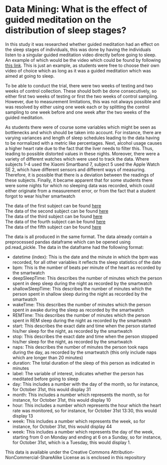 # Data Mining: What is the effect of guided meditation on the distribution of sleep stages?

In this study it was researched whether guided meditation had an effect on the sleep stages of individuals, this was done by having the individuals listen to a singular guided meditation video directly before going to sleep. An example of which would be the video which could be found by following [this link](https://www.youtube.com/watch?v=ft-vhYwHzxw). This is just an example, as students were free to choose their own video of choice which as long as it was a guided meditation which was aimed at going to sleep. 

To be able to conduct the trial, there were two weeks of testing and two weeks of control collection. These should both be done consecutively, so either first two weeks of testing or first the two weeks of control sampling. However, due to measurement limitations, this was not always possible and was resolved by either using one week each or by splitting the control sampling to one week before and one week after the two weeks of the guided meditation.

As students there were of course some variables which might be seen as bottlenecks and which should be taken into account. For instance, there are varying variances and length of sleep schedules leading to the data having to be normalized with a metric like percentages. Next, alcohol usage causes a higher heart rate due to the fact that the liver needs to filter this. Thus, leading to possible distorted values in these nights. Moreover, there were a variety of different watches which were used to track the data. Where subjects 1-4 used the Xiaomi Smartband 7, subject 5 used the Apple Watch SE 2, which have different sensors and different ways of measuring. Therefore, it is possible that there is a deviation between the readings of these subjects. Finally, it became apparent that for some students there were some nights for which no sleeping data was recorded, which could either originate from a measurement error, or from the fact that a student forgot to wear his/her smartwatch

The data of the first subject can be found [here](https://github.com/WouterMulder9/Data_Mining_subject1.git) <br />
The data of the second subject can be found [here](https://github.com/WouterMulder9/Data_Mining_subject2.git) <br />
The data of the third subject can be found [here](https://github.com/WouterMulder9/Data_Mining_subject3.git) <br />
The data of the fourth subject can be found [here](https://github.com/WouterMulder9/Data_Mining_subject4.git) <br />
The data of the fifth subject can be found [here](https://github.com/WouterMulder9/Data_Mining_subject5.git) 

The data is all produced in the same format. The data already contain a preprocessed pandas dataframe which can be opened using pd.read_pickle. The data in the dataframe had the following format:
* datetime (index): This is the date and the minute in which the bpm was recorded, for all other variables it reflects the sleep statistics of the date
* bpm: This is the number of beats per minute of the heart as recorded by the smartwatch
* deepSleepTime: This describes the number of minutes which the person spent in deep sleep during the night as recorded by the smartwatch
* shallowSleepTime: This describes the number of minutes which the person spent in shallow sleep during the night as recorded by the smartwatch
* wakeTime: This describes the number of minutes which the person spent in awake during the sleep as recorded by the smartwatch
* REMTime: This describes the number of minutes which the person spent in REM sleep during the night as recorded by the smartwatch
* start: This describes the exact date and time when the person started his/her sleep for the night, as recorded by the smartwatch
* stop: This describes the exact date and time when the person stopped his/her sleep for the night, as recorded by the smartwatch
* naps: This describes the number of minutes the person took naps during the day, as recorded by the smartwatch (this only include naps which are longer than 20 minutes)
* duration: The total duration of the sleep of this person as indicated in minutes
* label: The variable of interest, indicates whether the person has meditated before going to sleep
* day: This includes a number with the day of the month, so for instance, for October 31st, this would display 31
* month: This includes a number which represents the month, so for instance, for October 31st, this would display 10
* hour: This includes a number which represents the hour which the heart rate was monitored, so for instance, for October 31st 13:30, this would display 13
* week: This includes a number which represents the week, so for instance, for October 31st, this would display 44
* week: This includes a number which represents the day of the week, starting from 0 on Monday and ending at 6 on a Sunday, so for instance, for October 31st, which is a Tuesday, this would display 1.

This data is available under the Creative Commons Attribution-NonCommercial-ShareAlike License as is enclosed in this repository
